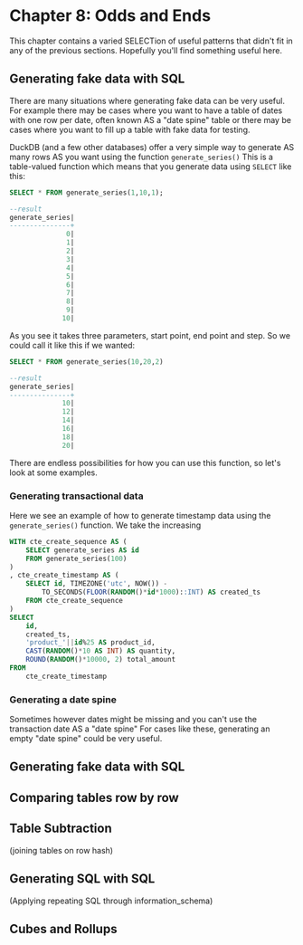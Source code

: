 # Chapter 8: Odds and Ends
This chapter contains a varied SELECTion of useful patterns that didn't fit in any of the previous sections. Hopefully you'll find something useful here.

## Generating fake data with SQL
There are many situations where generating fake data can be very useful. For example there may be cases where you want to have a table of dates with one row per date, often known AS a "date spine" table or there may be cases where you want to fill up a table with fake data for testing.

DuckDB (and a few other databases) offer a very simple way to generate AS many rows AS you want using the function `generate_series()` This is a table-valued function which means that you generate data using `SELECT` like this:
```sql
SELECT * FROM generate_series(1,10,1);

--result
generate_series|
---------------+
              0|
              1|
              2|
              3|
              4|
              5|
              6|
              7|
              8|
              9|
             10|
```

As you see it takes three parameters, start point, end point and step. So we could call it like this if we wanted:
```sql
SELECT * FROM generate_series(10,20,2)

--result
generate_series|
---------------+
             10|
             12|
             14|
             16|
             18|
             20|
```

There are endless possibilities for how you can use this function, so let's look at some examples.

### Generating transactional data

Here we see an example of how to generate timestamp data using the `generate_series()` function. We take the increasing

```sql
WITH cte_create_sequence AS (
    SELECT generate_series AS id
    FROM generate_series(100)
)
, cte_create_timestamp AS (
    SELECT id, TIMEZONE('utc', NOW()) - 
	    TO_SECONDS(FLOOR(RANDOM()*id*1000)::INT) AS created_ts
    FROM cte_create_sequence
)
SELECT
    id,
    created_ts,
    'product_'||id%25 AS product_id,
    CAST(RANDOM()*10 AS INT) AS quantity,
    ROUND(RANDOM()*10000, 2) total_amount
FROM
    cte_create_timestamp
```
### Generating a date spine
 Sometimes however dates might be missing and you can't use the transaction date AS a "date spine" For cases like these, generating an empty "date spine" could be very useful.


## Generating fake data with SQL

## Comparing tables row by row

## Table Subtraction
(joining tables on row hash)
## Generating SQL with SQL
(Applying repeating SQL through information_schema)

## Cubes and Rollups

